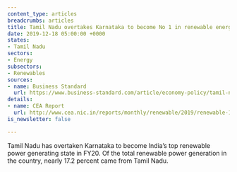 ```yaml
---
content_type: articles
breadcrumbs: articles
title: Tamil Nadu overtakes Karnataka to become No 1 in renewable energy
date: 2019-12-18 05:00:00 +0000
states:
- Tamil Nadu
sectors:
- Energy
subsectors:
- Renewables
sources:
- name: Business Standard
  url: https://www.business-standard.com/article/economy-policy/tamil-nadu-overtakes-karnataka-to-become-no-1-in-renewable-energy-119121300666_1.html
details:
- name: CEA Report
  url: http://www.cea.nic.in/reports/monthly/renewable/2019/renewable-10.pdf
is_newsletter: false

---
```

Tamil Nadu has overtaken Karnataka to become India’s top renewable power generating state in FY20. Of the total renewable power generation in the country, nearly 17.2 percent came from Tamil Nadu.

